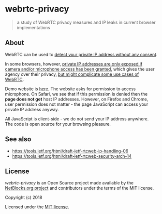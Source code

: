 # webrtc-privacy

> a study of WebRTC privacy measures and IP leaks in current browser implementations

## About

WebRTC can be used to [detect your private IP address without any consent](https://security.stackexchange.com/questions/94783/why-is-my-internal-ip-address-private-visible-from-the-internet). 

In some browsers, however, [private IP addresses are only exposed if camera and/or microphone access has been granted](https://bugs.webkit.org/show_bug.cgi?id=176157#c5), which gives the user agency over their privacy, [but might complicate some use cases of WebRTC](https://bugs.webkit.org/show_bug.cgi?id=174500).

Demo website is [here](https://ntblk.github.io/webrtc-privacy/). The website asks for permission to access microphone. On Safari, we see that if this permission is denied then the **page does not get** host IP addresses. However, on Firefox and Chrome, user permission does not matter - the page JavaScript can access your private IP address anyway.

All JavaScript is client-side - we do not send your IP address anywhere. The code is open source for your browsing pleasure.


## See also

 * https://tools.ietf.org/html/draft-ietf-rtcweb-ip-handling-06
 * https://tools.ietf.org/html/draft-ietf-rtcweb-security-arch-14

## License

_webrtc-privacy_ is an Open Source project made available by the [NetBlocks.org project](https://netblocks.org) and contributors under the terms of the MIT license.

Copyright (c) 2018

Licensed under the [MIT license](LICENSE).

